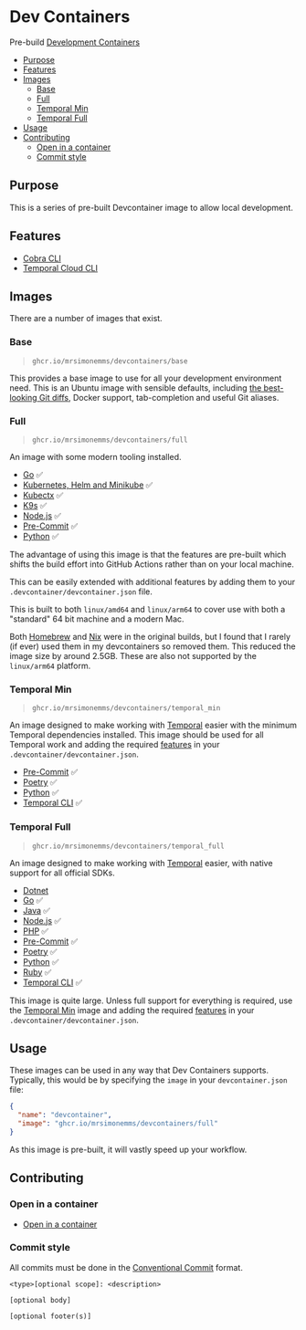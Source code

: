 # Dev Containers

Pre-build [Development Containers](https://containers.dev/)

<!-- toc -->

* [Purpose](#purpose)
* [Features](#features)
* [Images](#images)
  * [Base](#base)
  * [Full](#full)
  * [Temporal Min](#temporal-min)
  * [Temporal Full](#temporal-full)
* [Usage](#usage)
* [Contributing](#contributing)
  * [Open in a container](#open-in-a-container)
  * [Commit style](#commit-style)

<!-- Regenerate with "pre-commit run -a markdown-toc" -->

<!-- tocstop -->

## Purpose

This is a series of pre-built Devcontainer image to allow local development.

## Features

* [Cobra CLI](./src/cobra-cli)
* [Temporal Cloud CLI](./src/tcld)

## Images

There are a number of images that exist.

### Base

> `ghcr.io/mrsimonemms/devcontainers/base`

This provides a base image to use for all your development environment need.
This is an Ubuntu image with sensible defaults, including
[the best-looking Git diffs](https://github.com/so-fancy/diff-so-fancy),
Docker support, tab-completion and useful Git aliases.

### Full

> `ghcr.io/mrsimonemms/devcontainers/full`

An image with some modern tooling installed.

* [Go](https://github.com/devcontainers/features/tree/main/src/go) ✅
* [Kubernetes, Helm and Minikube](https://github.com/devcontainers/features/tree/main/src/kubectl-helm-minikube)
  ✅
* [Kubectx](https://github.com/devcontainers-extra/features/tree/main/src/kubectx-kubens)
  ✅
* [K9s](https://github.com/rio/features/tree/main/src/k9s) ✅
* [Node.js](https://github.com/devcontainers/features/tree/main/src/node) ✅
* [Pre-Commit](https://github.com/devcontainers-extra/features/tree/main/src/pre-commit)
  ✅
* [Python](https://github.com/devcontainers/features/tree/main/src/python) ✅

The advantage of using this image is that the features are pre-built which shifts
the build effort into GitHub Actions rather than on your local machine.

This can be easily extended with additional features by adding them to your
`.devcontainer/devcontainer.json` file.

This is built to both `linux/amd64` and `linux/arm64` to cover use with both a
"standard" 64 bit machine and a modern Mac.

Both [Homebrew](https://github.com/meaningful-ooo/devcontainer-features/tree/main/src/homebrew)
and [Nix](https://github.com/devcontainers/features/tree/main/src/nix) were in
the original builds, but I found that I rarely (if ever) used them in my devcontainers
so removed them. This reduced the image size by around 2.5GB. These are also not
supported by the `linux/arm64` platform.

### Temporal Min

> `ghcr.io/mrsimonemms/devcontainers/temporal_min`

An image designed to make working with [Temporal](https://temporal.io/) easier
with the minimum Temporal dependencies installed. This image should be used for
all Temporal work and adding the required [features](https://containers.dev/features)
in your `.devcontainer/devcontainer.json`.

* [Pre-Commit](https://github.com/devcontainers-extra/features/tree/main/src/pre-commit)
  ✅
* [Poetry](https://github.com/devcontainers-extra/features/tree/main/src/poetry)
  ✅
* [Python](https://github.com/devcontainers/features/tree/main/src/python) ✅
* [Temporal CLI](https://github.com/devcontainers-extra/features/tree/main/src/temporal-cli)
  ✅

### Temporal Full

> `ghcr.io/mrsimonemms/devcontainers/temporal_full`

An image designed to make working with [Temporal](https://temporal.io/) easier,
with native support for all official SDKs.

* [Dotnet](https://github.com/devcontainers/features/tree/main/src/dotnet)
* [Go](https://github.com/devcontainers/features/tree/main/src/go) ✅
* [Java](https://github.com/devcontainers/features/tree/main/src/java) ✅
* [Node.js](https://github.com/devcontainers/features/tree/main/src/node) ✅
* [PHP](https://github.com/devcontainers/features/tree/main/src/php) ✅
* [Pre-Commit](https://github.com/devcontainers-extra/features/tree/main/src/pre-commit)
  ✅
* [Poetry](https://github.com/devcontainers-extra/features/tree/main/src/poetry)
  ✅
* [Python](https://github.com/devcontainers/features/tree/main/src/python) ✅
* [Ruby](https://github.com/devcontainers/features/tree/main/src/ruby) ✅
* [Temporal CLI](https://github.com/devcontainers-extra/features/tree/main/src/temporal-cli)
  ✅

This image is quite large. Unless full support for everything is required,
use the [Temporal Min](#temporal-min) image and adding the required [features](https://containers.dev/features)
in your `.devcontainer/devcontainer.json`.

## Usage

These images can be used in any way that Dev Containers supports. Typically,
this would be by specifying the `image` in your `devcontainer.json` file:

```json
{
  "name": "devcontainer",
  "image": "ghcr.io/mrsimonemms/devcontainers/full"
}
```

As this image is pre-built, it will vastly speed up your workflow.

## Contributing

### Open in a container

* [Open in a container](https://code.visualstudio.com/docs/devcontainers/containers)

### Commit style

All commits must be done in the [Conventional Commit](https://www.conventionalcommits.org)
format.

```git
<type>[optional scope]: <description>

[optional body]

[optional footer(s)]
```
